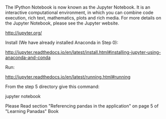 The IPython Notebook is now known as the Jupyter Notebook. It is an interactive computational environment, in which you can combine code 
execution, rich text, mathematics, plots and rich media. For more details on the Jupyter Notebook, please see the Jupyter website. 

http://jupyter.org/

Install (We have already installed Anaconda in Step 0):

http://jupyter.readthedocs.io/en/latest/install.html#installing-jupyter-using-anaconda-and-conda


Run:

http://jupyter.readthedocs.io/en/latest/running.html#running


From the step 5 directory give this command:

jupyter notebook

Please Read section "Referencing pandas in the application" on page 5 of "Learning Panadas" Book